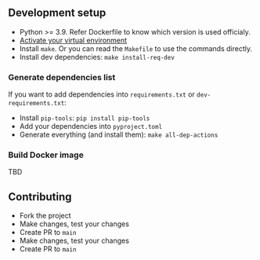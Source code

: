 ## Development setup

* Python >= 3.9. Refer Dockerfile to know which version is used officialy.
* [Activate your virtual environment](https://docs.python.org/3/library/venv.html)
* Install `make`. Or you can read the `Makefile` to use the commands directly.
* Install dev dependencies: `make install-req-dev`

### Generate dependencies list

If you want to add dependencies into `requirements.txt` or `dev-requirements.txt`:

* Install `pip-tools`: `pip install pip-tools`
* Add your dependencies into `pyproject.toml`
* Generate everything (and install them): `make all-dep-actions`

### Build Docker image

TBD

## Contributing

* Fork the project
* Make changes, test your changes
* Create PR to `main`
* Make changes, test your changes
* Create PR to `main`
